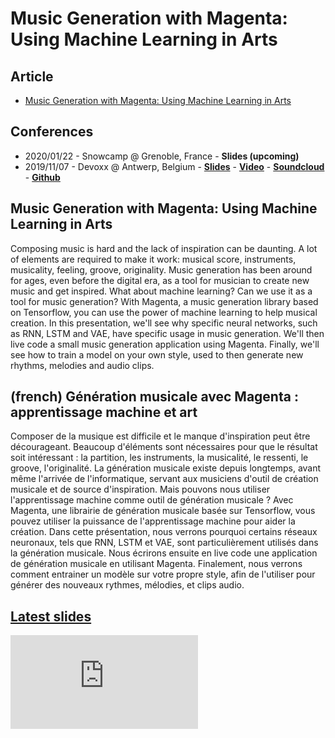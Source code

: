 # Music Generation with Magenta: Using Machine Learning in Arts

## Article

- [Music Generation with Magenta: Using Machine Learning in Arts](/articles/2019-10-15-music-generation-with-magenta)

## Conferences

- 2020/01/22 - Snowcamp @ Grenoble, France - <span class="icon icon-slideshare">**Slides (upcoming)**</span>
- 2019/11/07 - Devoxx @ Antwerp, Belgium - <span class="icon icon-slideshare">**[Slides](https://dubreuia.github.io/alexandredubreuil.com/conferences/music-generation-with-magenta/music-generation-with-magenta-using-machine-learning-in-arts.html)**</span> - <span class="icon icon-youtube">**[Video](https://www.youtube.com/watch?v=O4uBa0KMeNY)**</span> - <span class="icon icon-soundcloud">**[Soundcloud](https://soundcloud.com/dubreuia/2019-11-07-devoxx-belgium-live-code?in=dubreuia/sets/generative-music)**</span> - <span class="icon icon-github">**[Github](https://github.com/dubreuia/alexandredubreuil.com/tree/master/conferences/music-generation-with-magenta/code)**</span>

## Music Generation with Magenta: Using Machine Learning in Arts

Composing music is hard and the lack of inspiration can be daunting. A lot of elements are required to make it work: musical score, instruments, musicality, feeling, groove, originality. Music generation has been around for ages, even before the digital era, as a tool for musician to create new music and get inspired. What about machine learning? Can we use it as a tool for music generation? With Magenta, a music generation library based on Tensorflow, you can use the power of machine learning to help musical creation. In this presentation, we'll see why specific neural networks, such as RNN, LSTM and VAE, have specific usage in music generation. We'll then live code a small music generation application using Magenta. Finally, we'll see how to train a model on your own style, used to then generate new rhythms, melodies and audio clips.

## (french) Génération musicale avec Magenta : apprentissage machine et art

Composer de la musique est difficile et le manque d'inspiration peut être décourageant. Beaucoup d'éléments sont nécessaires pour que le résultat soit intéressant : la partition, les instruments, la musicalité, le ressenti, le groove, l'originalité. La génération musicale existe depuis longtemps, avant même l'arrivée de l'informatique, servant aux musiciens d'outil de création musicale et de source d'inspiration. Mais pouvons nous utiliser l'apprentissage machine comme outil de génération musicale ? Avec Magenta, une librairie de génération musicale basée sur Tensorflow, vous pouvez utiliser la puissance de l'apprentissage machine pour aider la création. Dans cette présentation, nous verrons pourquoi certains réseaux neuronaux, tels que RNN, LSTM et VAE, sont particulièrement utilisés dans la génération musicale. Nous écrirons ensuite en live code une application de génération musicale en utilisant Magenta. Finalement, nous verrons comment entrainer un modèle sur votre propre style, afin de l'utiliser pour générer des nouveaux rythmes, mélodies, et clips audio.

## [Latest slides](https://alexandredubreuil.com/conferences/music-generation-with-magenta/music-generation-with-magenta-using-machine-learning-in-arts.html)

<iframe class="slides" src="https://alexandredubreuil.com/conferences/music-generation-with-magenta/music-generation-with-magenta-using-machine-learning-in-arts.html" frameborder="0"></iframe>
